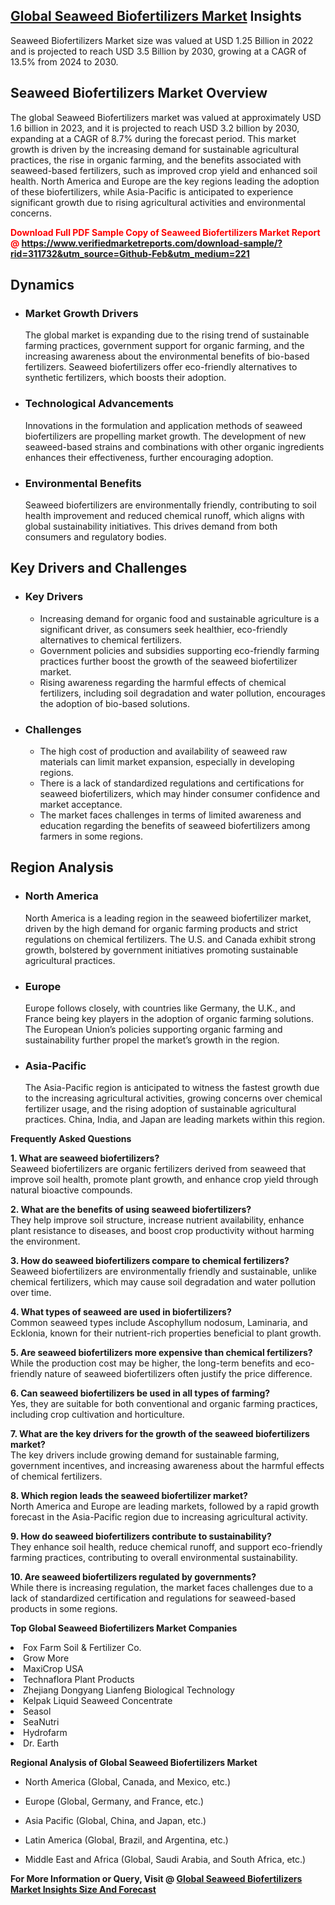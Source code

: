 <h2><a href="https://www.verifiedmarketreports.com/download-sample/?rid=311732&amp;utm_source=Github&amp;utm_medium=221" target="_blank">Global Seaweed Biofertilizers Market</a> Insights</h2><p>Seaweed Biofertilizers Market size was valued at USD 1.25 Billion in 2022 and is projected to reach USD 3.5 Billion by 2030, growing at a CAGR of 13.5% from 2024 to 2030.</p><p><h2>Seaweed Biofertilizers Market Overview</h2> <p>The global Seaweed Biofertilizers market was valued at approximately USD 1.6 billion in 2023, and it is projected to reach USD 3.2 billion by 2030, expanding at a CAGR of 8.7% during the forecast period. This market growth is driven by the increasing demand for sustainable agricultural practices, the rise in organic farming, and the benefits associated with seaweed-based fertilizers, such as improved crop yield and enhanced soil health. North America and Europe are the key regions leading the adoption of these biofertilizers, while Asia-Pacific is anticipated to experience significant growth due to rising agricultural activities and environmental concerns.</p> <p><strong><p><span class=""><span style="color: #ff0000;"><strong>Download Full PDF Sample Copy of Seaweed Biofertilizers Market Report</strong> @ </span><a href="https://www.verifiedmarketreports.com/download-sample/?rid=311732&amp;utm_source=Github-Feb&amp;utm_medium=221" target="_blank">https://www.verifiedmarketreports.com/download-sample/?rid=311732&amp;utm_source=Github-Feb&amp;utm_medium=221</a></span></p></strong></p> <h2>Dynamics</h2> <ul> <li><h3>Market Growth Drivers</h3> The global market is expanding due to the rising trend of sustainable farming practices, government support for organic farming, and the increasing awareness about the environmental benefits of bio-based fertilizers. Seaweed biofertilizers offer eco-friendly alternatives to synthetic fertilizers, which boosts their adoption. </li> <li><h3>Technological Advancements</h3> Innovations in the formulation and application methods of seaweed biofertilizers are propelling market growth. The development of new seaweed-based strains and combinations with other organic ingredients enhances their effectiveness, further encouraging adoption. </li> <li><h3>Environmental Benefits</h3> Seaweed biofertilizers are environmentally friendly, contributing to soil health improvement and reduced chemical runoff, which aligns with global sustainability initiatives. This drives demand from both consumers and regulatory bodies. </li> </ul> <h2>Key Drivers and Challenges</h2> <ul> <li><h3>Key Drivers</h3> <ul> <li>Increasing demand for organic food and sustainable agriculture is a significant driver, as consumers seek healthier, eco-friendly alternatives to chemical fertilizers.</li> <li>Government policies and subsidies supporting eco-friendly farming practices further boost the growth of the seaweed biofertilizer market.</li> <li>Rising awareness regarding the harmful effects of chemical fertilizers, including soil degradation and water pollution, encourages the adoption of bio-based solutions.</li> </ul> </li> <li><h3>Challenges</h3> <ul> <li>The high cost of production and availability of seaweed raw materials can limit market expansion, especially in developing regions.</li> <li>There is a lack of standardized regulations and certifications for seaweed biofertilizers, which may hinder consumer confidence and market acceptance.</li> <li>The market faces challenges in terms of limited awareness and education regarding the benefits of seaweed biofertilizers among farmers in some regions.</li> </ul> </li> </ul> <h2>Region Analysis</h2> <ul> <li><h3>North America</h3> North America is a leading region in the seaweed biofertilizer market, driven by the high demand for organic farming products and strict regulations on chemical fertilizers. The U.S. and Canada exhibit strong growth, bolstered by government initiatives promoting sustainable agricultural practices. </li> <li><h3>Europe</h3> Europe follows closely, with countries like Germany, the U.K., and France being key players in the adoption of organic farming solutions. The European Union’s policies supporting organic farming and sustainability further propel the market’s growth in the region. </li> <li><h3>Asia-Pacific</h3> The Asia-Pacific region is anticipated to witness the fastest growth due to the increasing agricultural activities, growing concerns over chemical fertilizer usage, and the rising adoption of sustainable agricultural practices. China, India, and Japan are leading markets within this region. </li> </ul> <p><strong>Frequently Asked Questions</strong></p> <p><strong>1. What are seaweed biofertilizers?</strong><br>Seaweed biofertilizers are organic fertilizers derived from seaweed that improve soil health, promote plant growth, and enhance crop yield through natural bioactive compounds.</p> <p><strong>2. What are the benefits of using seaweed biofertilizers?</strong><br>They help improve soil structure, increase nutrient availability, enhance plant resistance to diseases, and boost crop productivity without harming the environment.</p> <p><strong>3. How do seaweed biofertilizers compare to chemical fertilizers?</strong><br>Seaweed biofertilizers are environmentally friendly and sustainable, unlike chemical fertilizers, which may cause soil degradation and water pollution over time.</p> <p><strong>4. What types of seaweed are used in biofertilizers?</strong><br>Common seaweed types include Ascophyllum nodosum, Laminaria, and Ecklonia, known for their nutrient-rich properties beneficial to plant growth.</p> <p><strong>5. Are seaweed biofertilizers more expensive than chemical fertilizers?</strong><br>While the production cost may be higher, the long-term benefits and eco-friendly nature of seaweed biofertilizers often justify the price difference.</p> <p><strong>6. Can seaweed biofertilizers be used in all types of farming?</strong><br>Yes, they are suitable for both conventional and organic farming practices, including crop cultivation and horticulture.</p> <p><strong>7. What are the key drivers for the growth of the seaweed biofertilizers market?</strong><br>The key drivers include growing demand for sustainable farming, government incentives, and increasing awareness about the harmful effects of chemical fertilizers.</p> <p><strong>8. Which region leads the seaweed biofertilizer market?</strong><br>North America and Europe are leading markets, followed by a rapid growth forecast in the Asia-Pacific region due to increasing agricultural activity.</p> <p><strong>9. How do seaweed biofertilizers contribute to sustainability?</strong><br>They enhance soil health, reduce chemical runoff, and support eco-friendly farming practices, contributing to overall environmental sustainability.</p> <p><strong>10. Are seaweed biofertilizers regulated by governments?</strong><br>While there is increasing regulation, the market faces challenges due to a lack of standardized certification and regulations for seaweed-based products in some regions.</p> </p><p><strong>Top Global Seaweed Biofertilizers Market Companies</strong></p><div data-test-id=""><p><li>Fox Farm Soil & Fertilizer Co.</li><li> Grow More</li><li> MaxiCrop USA</li><li> Technaflora Plant Products</li><li> Zhejiang Dongyang Lianfeng Biological Technology</li><li> Kelpak Liquid Seaweed Concentrate</li><li> Seasol</li><li> SeaNutri</li><li> Hydrofarm</li><li> Dr. Earth</li></p><div><strong>Regional Analysis of&nbsp;Global Seaweed Biofertilizers Market</strong></div><ul><li dir="ltr"><p dir="ltr">North America&nbsp;(Global, Canada, and Mexico, etc.)</p></li><li dir="ltr"><p dir="ltr">Europe (Global, Germany, and France, etc.)</p></li><li dir="ltr"><p dir="ltr">Asia Pacific&nbsp;(Global, China, and Japan, etc.)</p></li><li dir="ltr"><p dir="ltr">Latin America&nbsp;(Global, Brazil, and Argentina, etc.)</p></li><li dir="ltr">Middle East and Africa&nbsp;(Global, Saudi Arabia, and South Africa, etc.)</li></ul><p><strong>For More Information or Query, Visit @&nbsp;</strong><strong><a href="https://www.verifiedmarketreports.com/product/seaweed-biofertilizers-market/?utm_source=Github&amp;utm_medium=221" target="_blank">Global Seaweed Biofertilizers Market Insights Size And Forecast</a></strong></p></div>

